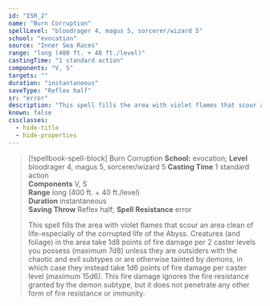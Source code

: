 ```yaml
---
id: "ISR_2"
name: "Burn Corruption"
spellLevel: "bloodrager 4, magus 5, sorcerer/wizard 5"
school: "evocation"
source: "Inner Sea Races"
range: "long (400 ft. + 40 ft./level)"
castingTime: "1 standard action"
components: "V, S"
targets: ""
duration: "instantaneous"
saveType: "Reflex half"
sr: "error"
description: "This spell fills the area with violet flames that scour an area clean of life-especially of the corrupted life of the Abyss.  Creatures (and foliage) in the area take 1d8 points of fire damage per 2 caster levels you possess (maximum 7d8) unless they are outsiders with the chaotic and evil subtypes or are otherwise tainted by demons, in which case they instead take 1d6 points of fire damage per caster level (maximum 15d6). This fire damage ignores the fire resistance granted by the demon subtype, but it does not penetrate any other form of fire resistance or immunity."
known: false
cssclasses:
  - hide-title
  - hide-properties
---
```


> [!spellbook-spell-block] Burn Corruption
> **School:** evocation; **Level** bloodrager 4, magus 5, sorcerer/wizard 5
> **Casting Time** 1 standard action  
> **Components** V, S  
> **Range** long (400 ft. + 40 ft./level)  
> **Duration** instantaneous  
> **Saving Throw** Reflex half; **Spell Resistance** error
> 
> This spell fills the area with violet flames that scour an area clean of life-especially of the corrupted life of the Abyss.  Creatures (and foliage) in the area take 1d8 points of fire damage per 2 caster levels you possess (maximum 7d8) unless they are outsiders with the chaotic and evil subtypes or are otherwise tainted by demons, in which case they instead take 1d6 points of fire damage per caster level (maximum 15d6). This fire damage ignores the fire resistance granted by the demon subtype, but it does not penetrate any other form of fire resistance or immunity.